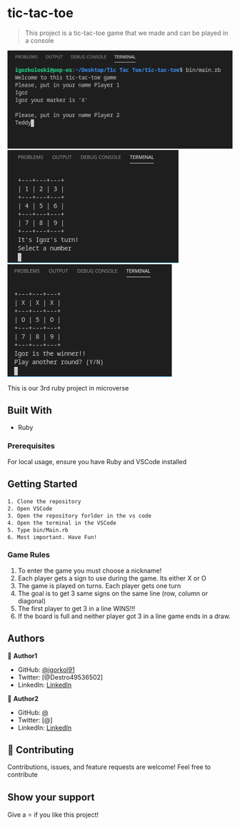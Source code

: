 # tic-tac-toe

> This project is a tic-tac-toe game that we made and can be played in a console

![ruby-tic-tac-toe](./sc1.png)
![ruby-tic-tac-toe](./sc2.png)
![ruby-tic-tac-toe](./sc3.png)

This is our 3rd ruby project in microverse

## Built With

- Ruby

### Prerequisites

For local usage, ensure you have Ruby and VSCode installed

## Getting Started

    1. Clone the repository
    2. Open VSCode
    3. Open the repository forlder in the vs code
    4. Open the terminal in the VSCode
    5. Type bin/Main.rb
    6. Most important. Have Fun!

### Game Rules

  1. To enter the game you must choose a nickname!
  2. Each player gets a sign to use during the game. Its either X or O
  3. The game is played on turns. Each player gets one turn
  4. The goal is to get 3 same signs on the same line (row, column or diagonal)
  5. The first player to get 3 in a line WINS!!!
  6. If the board is full and neither player got 3 in a line game ends in a draw.

## Authors

:bust_in_silhouette: **Author1**

- GitHub: [@igorkol91](https://github.com/igorkol91)
- Twitter: [@Destro49536502]
- LinkedIn: [LinkedIn](https://linkedin.com/in/linkedinhandle)

:bust_in_silhouette: **Author2**

- GitHub: [@]()
- Twitter: [@]
- LinkedIn: [LinkedIn](https://linkedin.com/in/linkedinhandle)

## :handshake: Contributing

Contributions, issues, and feature requests are welcome!
Feel free to contribute

## Show your support

Give a ⭐️ if you like this project!
